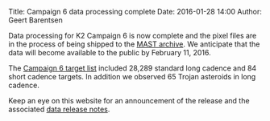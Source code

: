Title: Campaign 6 data processing complete
Date: 2016-01-28 14:00
Author: Geert Barentsen

Data processing for K2 Campaign 6 is now complete
and the pixel files are in the process of being shipped
to the [MAST archive](http://archive.stsci.edu/k2).
We anticipate that the data will become available to the public
by February 11, 2016.

The [Campaign 6 target list](k2-approved-programs.html#campaign-6) included
28,289 standard long cadence and 84 short cadence targets.
In addition we observed 65 Trojan asteroids in long cadence. 

Keep an eye on this website for an announcement of the release
and the associated [data release notes](k2-data-release-notes.html).
